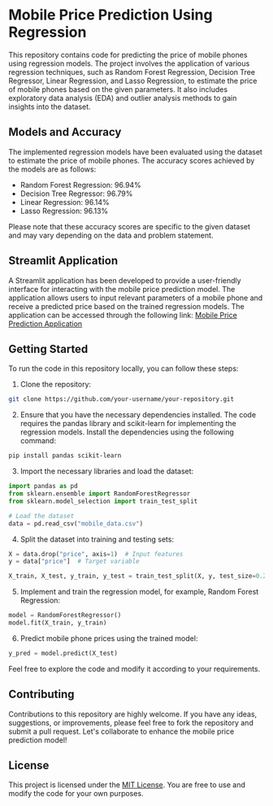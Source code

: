 # Mobile Price Prediction Using Regression

This repository contains code for predicting the price of mobile phones using regression models. The project involves the application of various regression techniques, such as Random Forest Regression, Decision Tree Regressor, Linear Regression, and Lasso Regression, to estimate the price of mobile phones based on the given parameters. It also includes exploratory data analysis (EDA) and outlier analysis methods to gain insights into the dataset.

## Models and Accuracy

The implemented regression models have been evaluated using the dataset to estimate the price of mobile phones. The accuracy scores achieved by the models are as follows:

- Random Forest Regression: 96.94%
- Decision Tree Regressor: 96.79%
- Linear Regression: 96.14%
- Lasso Regression: 96.13%

Please note that these accuracy scores are specific to the given dataset and may vary depending on the data and problem statement.

## Streamlit Application

A Streamlit application has been developed to provide a user-friendly interface for interacting with the mobile price prediction model. The application allows users to input relevant parameters of a mobile phone and receive a predicted price based on the trained regression models. The application can be accessed through the following link: [Mobile Price Prediction Application](https://deepankarvarma-mobile-phone-price-prediction-using-r-app-xck2zi.streamlit.app/)

## Getting Started

To run the code in this repository locally, you can follow these steps:

1. Clone the repository:

```bash
git clone https://github.com/your-username/your-repository.git
```

2. Ensure that you have the necessary dependencies installed. The code requires the pandas library and scikit-learn for implementing the regression models. Install the dependencies using the following command:

```bash
pip install pandas scikit-learn
```

3. Import the necessary libraries and load the dataset:

```python
import pandas as pd
from sklearn.ensemble import RandomForestRegressor
from sklearn.model_selection import train_test_split

# Load the dataset
data = pd.read_csv("mobile_data.csv")
```

4. Split the dataset into training and testing sets:

```python
X = data.drop("price", axis=1)  # Input features
y = data["price"]  # Target variable

X_train, X_test, y_train, y_test = train_test_split(X, y, test_size=0.2, random_state=42)
```

5. Implement and train the regression model, for example, Random Forest Regression:

```python
model = RandomForestRegressor()
model.fit(X_train, y_train)
```

6. Predict mobile phone prices using the trained model:

```python
y_pred = model.predict(X_test)
```

Feel free to explore the code and modify it according to your requirements.

## Contributing

Contributions to this repository are highly welcome. If you have any ideas, suggestions, or improvements, please feel free to fork the repository and submit a pull request. Let's collaborate to enhance the mobile price prediction model!

## License

This project is licensed under the [MIT License](LICENSE). You are free to use and modify the code for your own purposes.

